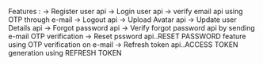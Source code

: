 Features :
-> Register user api
-> Login user api
-> verify email api using OTP through e-mail
-> Logout api
-> Upload Avatar api
-> Update user Details api
-> Forgot password api
-> Verify forgot password api by sending e-mail OTP verification
-> Reset pssword api..RESET PASSWORD feature using OTP verification on e-mail
-> Refresh token api..ACCESS TOKEN generation using REFRESH TOKEN
